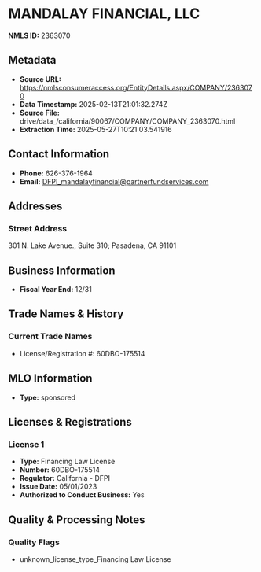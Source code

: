 # MANDALAY FINANCIAL, LLC

**NMLS ID:** 2363070

## Metadata
- **Source URL:** https://nmlsconsumeraccess.org/EntityDetails.aspx/COMPANY/2363070
- **Data Timestamp:** 2025-02-13T21:01:32.274Z
- **Source File:** drive/data_/california/90067/COMPANY/COMPANY_2363070.html
- **Extraction Time:** 2025-05-27T10:21:03.541916

## Contact Information
- **Phone:** 626-376-1964
- **Email:** DFPI_mandalayfinancial@partnerfundservices.com

## Addresses
### Street Address
301 N. Lake Avenue., Suite 310; Pasadena, CA 91101

## Business Information
- **Fiscal Year End:** 12/31

## Trade Names & History
### Current Trade Names
- License/Registration #: 60DBO-175514

## MLO Information
- **Type:** sponsored

## Licenses & Registrations

### License 1
- **Type:** Financing Law License
- **Number:** 60DBO-175514
- **Regulator:** California - DFPI
- **Issue Date:** 05/01/2023
- **Authorized to Conduct Business:** Yes

## Quality & Processing Notes
### Quality Flags
- unknown_license_type_Financing Law License
